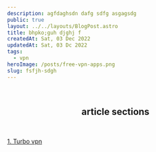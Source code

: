 ```yaml
---
description: agfdaghsdn dafg sdfg asgagsdg
public: true
layout: ../../layouts/BlogPost.astro
title: bhpko;guh djghj f
createdAt: Sat, 03 Dec 2022
updatedAt: Sat, 03 Dc 2022
tags:
  - vpn
heroImage: /posts/free-vpn-apps.png
slug: fsfjh-sdgh
---
```


</br>

## <center>article sections </center>

</br>

[1. Turbo vpn](#1-turbo-vpn)

